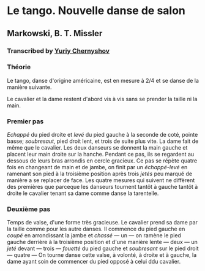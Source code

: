 ﻿# Le tango. Nouvelle danse de salon
## Markowski, B. T. Missler
### Transcribed by [Yuriy Chernyshov](mailto://georgthegreat@gmail.com)

### Théorie

Le tango, danse d'origine américaine, est en mesure à 2/4 et se danse de la manière suivante.

Le cavalier et la dame restent d'abord vis à vis sans se prender la taille ni la main.

### Premier pas

_Echappé_ du pied droite et _levé_ du pied gauche à la seconde de coté, pointe basse; _soubresaut_, pied droit lent, et trois de suite plus vite. La dame fait de même que le cavalier. Les deux danseurs se donnent la main gauche et placent leur main droite sur la hanche. Pendant ce pas, ils se regardent au dessous de leurs bras arrondis en cercle gracieux. Ce pas se répète quatre fois en changeant  de main et de jambe, on finit par un _échappé-levé_ en ramenant son pied à la troisième position après trois _jetés_ peu marqué de manière a se replacer de face. Les quatre mesures qui suivent ne diffèrent des premières que parceque les danseurs tournent tantôt à gauche tantôt à droite le cavalier tenant sa dame comme danse la tarentelle.

### Deuxième pas

Temps de valse, d'une forme très gracieuse. Le cavalier prend sa dame par la taille comme pour les autre danses. Il commence du pied gauche en _coupé_ en arrondissant la jambe et _chassé_ — un — on ramène le pied gauche derrière à la troisième position et d'une manière lente — deux — un _jeté_ devant — trois — _fouetté_ du pied gauche et _soubresant_ sur le pied droit — quatre — On tourne danse cette valse, à volonté, à droite et à gauche, la dame ayant soin de commencer du pied opposé à celui ddu cavalier.
